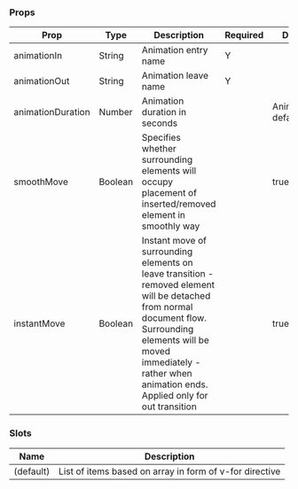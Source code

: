 ### Props

| Prop              | Type    | Description                                                                                                                                                                                                                          | Required | Default             |
|-------------------|---------|--------------------------------------------------------------------------------------------------------------------------------------------------------------------------------------------------------------------------------------|----------|---------------------|
| animationIn       | String  | Animation entry name                                                                                                                                                                                                                 | Y        |                     |
| animationOut      | String  | Animation leave name                                                                                                                                                                                                                 | Y        |                     |
| animationDuration |  Number | Animation duration in seconds                                                                                                                                                                                                        |          | Animate.css default |
| smoothMove        | Boolean | Specifies whether surrounding elements will occupy placement of inserted/removed element in smoothly way                                                                                                                             |          | true                |
| instantMove       | Boolean | Instant move of surrounding elements on leave transition - removed element will be detached from normal document flow.  Surrounding elements will be moved immediately - rather when animation ends. Applied only for out transition |          | true                |

### Slots


| Name      | Description                                              |
|-----------|----------------------------------------------------------|
| (default) | List of items based on array in form of v-for directive  |
